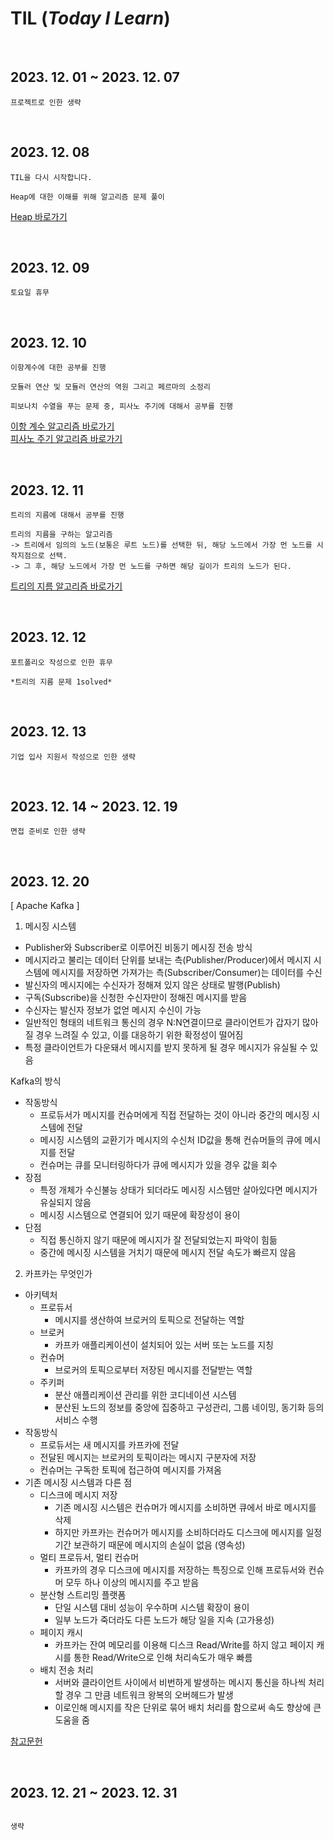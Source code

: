 # TIL (_Today I Learn_)

<br>

## 2023. 12. 01 ~ 2023. 12. 07

```
프로젝트로 인한 생략
```

<br>

## 2023. 12. 08

```
TIL을 다시 시작합니다.

Heap에 대한 이해를 위해 알고리즘 문제 풀이
```
[Heap 바로가기](https://github.com/Semibro/DataStructure_Algorithm/blob/main/Data_Structure/Heap.md)

<br>

## 2023. 12. 09

```
토요일 휴무
```

<br>

## 2023. 12. 10

```
이항계수에 대한 공부를 진행

모듈러 연산 및 모듈러 연산의 역원 그리고 페르마의 소정리

피보나치 수열을 푸는 문제 중, 피사노 주기에 대해서 공부를 진행
```
[이항 계수 알고리즘 바로가기](https://github.com/Semibro/DataStructure_Algorithm/blob/main/Algorithm/Binomial-Coefficient.md) <br/>
[피사노 주기 알고리즘 바로가기](https://github.com/Semibro/DataStructure_Algorithm/blob/main/Algorithm/Fibonacci_PisanoPeriod.md)

<br/>

## 2023. 12. 11

```
트리의 지름에 대해서 공부를 진행

트리의 지름을 구하는 알고리즘
-> 트리에서 임의의 노드(보통은 루트 노드)를 선택한 뒤, 해당 노드에서 가장 먼 노드를 시작지점으로 선택.
-> 그 후, 해당 노드에서 가장 먼 노드를 구하면 해당 길이가 트리의 노드가 된다.
```
[트리의 지름 알고리즘 바로가기](https://github.com/Semibro/DataStructure_Algorithm/blob/main/Algorithm/Tree-Diameter.md)

<br/>

## 2023. 12. 12

```
포트폴리오 작성으로 인한 휴무

*트리의 지름 문제 1solved*
```

<br/>

## 2023. 12. 13

```
기업 입사 지원서 작성으로 인한 생략
```

<br/>

## 2023. 12. 14 ~ 2023. 12. 19

```
면접 준비로 인한 생략
```

<br/>

## 2023. 12. 20

[ Apache Kafka ]

1. 메시징 시스템
  - Publisher와 Subscriber로 이루어진 비동기 메시징 전송 방식
  - 메시지라고 불리는 데이터 단위를 보내는 측(Publisher/Producer)에서 메시지 시스템에 메시지를 저장하면 가져가는 측(Subscriber/Consumer)는 데이터를 수신
  - 발신자의 메시지에는 수신자가 정해져 있지 않은 상태로 발행(Publish)
  - 구독(Subscribe)을 신청한 수신자만이 정해진 메시지를 받음
  - 수신자는 발신자 정보가 없얻 메시지 수신이 가능
  - 일반적인 형태의 네트워크 통신의 경우 N:N연결이므로 클라이언트가 갑자기 많아질 경우 느려질 수 있고, 이를 대응하기 위한 확정성이 떨어짐
  - 특정 클라이언트가 다운돼서 메시지를 받지 못하게 될 경우 메시지가 유실될 수 있음

Kafka의 방식
  - 작동방식
    - 프로듀서가 메시지를 컨슈머에게 직접 전달하는 것이 아니라 중간의 메시징 시스템에 전달
    - 메시징 시스템의 교환기가 메시지의 수신처 ID값을 통해 컨슈머들의 큐에 메시지를 전달
    - 컨슈머는 큐를 모니터링하다가 큐에 메시지가 있을 경우 값을 회수
  - 장점
    - 특정 개체가 수신불능 상태가 되더라도 메시징 시스템만 살아있다면 메시지가 유실되지 않음
    - 메시징 시스템으로 연결되어 있기 때문에 확장성이 용이
  - 단점
    - 직접 통신하지 않기 때문에 메시지가 잘 전달되었는지 파악이 힘듦
    - 중간에 메시징 시스템을 거치기 때문에 메시지 전달 속도가 빠르지 않음

2. 카프카는 무엇인가

  - 아키텍처
    - 프로듀서
      - 메시지를 생산하여 브로커의 토픽으로 전달하는 역할
    - 브로커
      - 카프카 애플리케이션이 설치되어 있는 서버 또는 노드를 지칭
    - 컨슈머
      - 브로커의 토픽으로부터 저장된 메시지를 전달받는 역할
    - 주키퍼
      - 분산 애플리케이션 관리를 위한 코디네이션 시스템
      - 분산된 노드의 정보를 중앙에 집중하고 구성관리, 그룹 네이밍, 동기화 등의 서비스 수행
  - 작동방식
    - 프로듀서는 새 메시지를 카프카에 전달
    - 전달된 메시지는 브로커의 토픽이라는 메시지 구분자에 저장
    - 컨슈머는 구독한 토픽에 접근하여 메시지를 가져옴
  - 기존 메시징 시스템과 다른 점
    - 디스크에 메시지 저장
      - 기존 메시징 시스템은 컨슈머가 메시지를 소비하면 큐에서 바로 메시지를 삭제
      - 하지만 카프카는 컨슈머가 메시지를 소비하더라도 디스크에 메시지를 일정기간 보관하기 때문에 메시지의 손실이 없음 (영속성)
    - 멀티 프로듀서, 멀티 컨슈머
      - 카프카의 경우 디스크에 메시지를 저장하는 특징으로 인해 프로듀서와 컨슈머 모두 하나 이상의 메시지를 주고 받음
    - 분산형 스트리밍 플랫폼
      - 단일 시스템 대비 성능이 우수하며 시스템 확장이 용이
      - 일부 노드가 죽더라도 다른 노드가 해당 일을 지속 (고가용성)
    - 페이지 캐시
      - 카프카는 잔여 메모리를 이용해 디스크 Read/Write를 하지 않고 페이지 캐시를 통한 Read/Write으로 인해 처리속도가 매우 빠름
    - 배치 전송 처리
      - 서버와 클라이언트 사이에서 비번하게 발생하는 메시지 통신을 하나씩  처리할 경우 그 만큼 네트워크 왕복의 오버헤드가 발생
      - 이로인해 메시지를 작은 단위로 묶어 배치 처리를 함으로써 속도 향상에 큰 도움을 줌

[참고문헌](https://velog.io/@jaehyeong/Apache-Kafka%EC%95%84%ED%8C%8C%EC%B9%98-%EC%B9%B4%ED%94%84%EC%B9%B4%EB%9E%80-%EB%AC%B4%EC%97%87%EC%9D%B8%EA%B0%80)


<br/>

## 2023. 12. 21 ~ 2023. 12. 31

```

생략

```